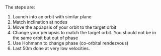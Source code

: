 The steps are:
1) Launch into an orbit with similar plane
2) Match inclination at nodes
3) Move the apoapsis of your orbit to the target orbit
4) Change your periapsis to match the target orbit. You should not be in the same orbit but out of phase
5) Use Hohmann to change phase (co-orbital rendezvous)
6) Last 50m done at very low velocities.